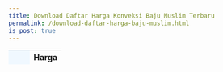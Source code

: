 ```yaml
---
title: Download Daftar Harga Konveksi Baju Muslim Terbaru
permalink: /download-daftar-harga-baju-muslim.html
is_post: true
---
```


<div class="table-responsive">
<table class="post-tab-1" id="HargaMuslimDewasa">
<thead>
<tr>
  <th style="background: aliceblue;" width="40%"></th>
  <th width="60%">Harga</th>
</tr>
</thead>
<tbody>
</tbody>
</table>









<script type="text/javascript">
  function showInfo(data, tabletop) {
    /*$.each( tabletop.sheets(), function(i, sheet) {
      $("#table_info").append("<p>" + sheet.name + " has " + sheet.column_names.join(", ") + "</p>");
    });*/
    
    $.each( tabletop.sheets("MuslimDewasa").all(), function(i, muslimdws) {
       var cat_li = $('<tr><td><strong>' + muslimdws.Jenis + '</strong></td>')		        var cat_li = $('<tr><td><strong>' + muslimdws.Jenis + '</strong></td>')
        cat_li.append('<td class="nm">Rp ' + muslimdws.Harga1 + ' - ' + muslimdws.Harga2 +'</td></tr>');		        cat_li.append('<td class="nm">Rp ' + muslimdws.Harga1 + ' - ' + muslimdws.Harga2 +'</td></tr>');
 -      cat_li.appendTo("#HargaMuslimDewasa");
    })
  
  }  
</script>
